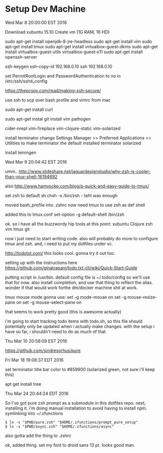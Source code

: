 # Setup Dev Machine
 
Wed Mar  8 20:00:00 EST 2016

Download xubuntu 15.10
Create vm (1G RAM, 16 HD)

sudo apt-get install openjdk-8-jre-headless
sudo apt-get install vim
sudo apt-get install tmux
sudo apt-get install virtualbox-guest-dkms
sudo apt-get install virtualbox-guest-utils virtualbox-guest-x11
sudo apt-get install openssh-server


ssh-keygen
ssh-copy-id 192.168.0.10
ssh 192.168.0.10

set PermitRootLogin and PasswordAuthentication to no in /etc/ssh/sshd_config

https://thepcspy.com/read/making-ssh-secure/

use ssh to scp over bash profile and vimrc from mac

sudo apt-get install curl

sudo apt-get instal git
install vim pathogen

cider-nrepl
vim-fireplace
vim-clojure-static
vim-solarized

install terminator
change Settings Manager >> Preferred Applications >> Utilities
to make terminator the default
installed terminator solarized

install leiningen

Wed Mar  9 20:04:42 EST 2016

umm..
http://www.slideshare.net/jaguardesignstudio/why-zsh-is-cooler-than-your-shell-16194692

also http://www.hamvocke.com/blog/a-quick-and-easy-guide-to-tmux/

set zsh to default sh
chsh -s /bin/zsh - taht was enough

moved bash_profile into .zshrc
now need tmux to use zsh as def shell

added this to tmux.conf
set-option -g default-shell /bin/zsh

ok. so i have all the buzzwordy hip tools at this point:
xubuntu
Clojure
zsh
vim
tmux
git 

now i just need to start writing code. also will probably do more to configure tmux and zsh. and, i need to put my dotfiles under vc.

http://todotxt.com/
this looks cool. gonna try it out too.

setting up with the instructions here https://github.com/ginatrapani/todo.txt-cli/wiki/Quick-Start-Guide

putting script in /usr/bin. default config file is ~/.todo/config so we'll use that for now. also install completion, and use that thing to reflect the alias. wonder if that would work forthe dm/docker machine shit at work.

tmux mouse mode
gonna use:
set -g mode-mouse on
set -g mouse-resize-pane on
set -g mouse-select-pane on

that seems to work pretty good (this is awesome actually)

i'm going to start tracking todo items with todo.sh, so this file should potentially only be updated when i actually make changes. with the setup i have so far, i shouldn't need to do as much of that 


Thu Mar 10 20:58:09 EST 2016

https://github.com/sindresorhus/pure


Fri Mar 18 19:08:37 EDT 2016

set terminator title bar color to #859900 (solarized green, not sure i'll keep this)

apt get install tree


Thu Mar 24 20:44:24 EDT 2016

So I've got pure zsh prompt as a submodule in this dotfiles repo. next, installing it. i'm doing manual installation to avoid having to install npm. symlinking into ~/.zfunctions
```
$ ln -s "$PWD/pure.zsh" "$HOME/.zfunctions/prompt_pure_setup"
$ ln -s "$PWD/async.zsh" "$HOME/.zfunctions/async"
```

also gotta add the thing to .zshrc

ok, added thing. set my font to droid sans 13 pt. looks good man. 


